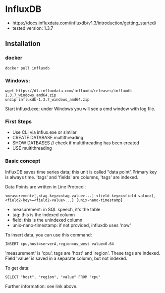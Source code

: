 # InfluxDB
* https://docs.influxdata.com/influxdb/v1.3/introduction/getting_started/
* tested version: 1.3.7

## Installation

### docker

    docker pull influxdb

### Windows:

    wget https://dl.influxdata.com/influxdb/releases/influxdb-1.3.7_windows_amd64.zip
    unzip influxdb-1.3.7_windows_amd64.zip

Start influxd.exe; under Windows you will see a cmd window with log file.

### First Steps
* Use CLI via influx.exe or similar
* CREATE DATABASE multithreading
* SHOW DATBASES // check if multithreading has been created
* USE multithreading

### Basic concept
InfluxDB saves time series data; this unit is called "data point".Primary key
is always time. 'tags' and 'fields' are columns, 'tags' are indexed.

Data Points are written in Line Protocol:

    <measurement>[,<tag-key>=<tag-value>...] <field-key>=<field-value>[,<field2-key>=<field2-value>...] [unix-nano-timestamp]

* measurement: in SQL speech, it's the table
* tag: this is the indexed column
* field: this is the unindexed column
* unix-nano-timestamp: if not provided, influxdb uses 'now'


To insert data, you can use this command:

    INSERT cpu,host=serverA,region=us_west value=0.64

'measurement' is 'cpu'. tags are 'host' and 'region'. These tags are indexed.
Field 'value' is saved in a separate column, but not indexed.

To get data:

    SELECT "host", "region", "value" FROM "cpu"

Further information: see link above.